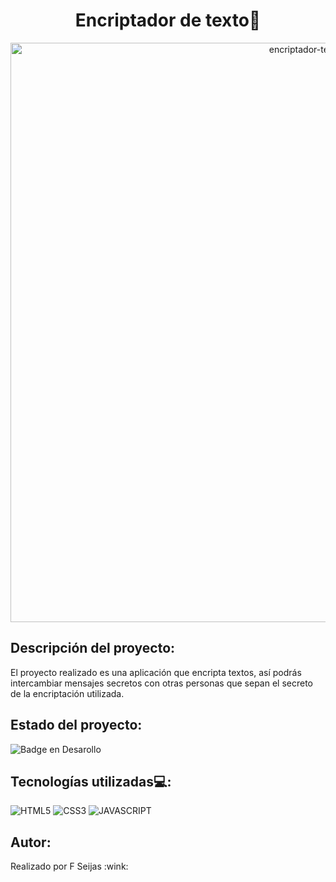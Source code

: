 <h1 align="center">Encriptador de texto🚀</h1>

<p align="center">
  <img width="927" alt="encriptador-texto" src="https://github.com/user-attachments/assets/a7704d42-782b-4073-be23-8824f723872b">
</p>

## Descripción del proyecto: 
<p>El proyecto realizado es una aplicación que encripta textos, así podrás intercambiar mensajes secretos con otras personas que sepan el secreto de la encriptación utilizada.</p>

## Estado del proyecto:
![Badge en Desarollo](https://img.shields.io/badge/STATUS-%20FINALIZADO-green)

## Tecnologías utilizadas💻:
![HTML5](https://img.shields.io/badge/HTML5-E34F26?style=for-the-badge&logo=html5&logoColor=white)
![CSS3](https://img.shields.io/badge/CSS3-1572B6?style=for-the-badge&logo=css3&logoColor=white)
![JAVASCRIPT](https://img.shields.io/badge/JavaScript-323330?style=for-the-badge&logo=javascript&logoColor=F7DF1E)

## Autor:
<p>Realizado por F Seijas :wink:</p>
